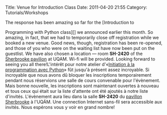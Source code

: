Title: Venue for Introduction Class
Date: 2011-04-20 21:55
Category: Tutorials/Workshops

<!--:en-->The response has been amazing so far for the [Introduction to
Programming with Python class][] we announced earlier this month. So
amazing, in fact, that we had to temporarily close off registration
while we booked a new venue. Good news, though, registration has been
re-opened, and those of you who were on the waiting list have now been
put on the guestlist. We have also chosen a location — room **SH-2420**
of the [Sherbrooke pavilion][] at UQAM. Wi-fi will be provided. Looking
forward to seeing you all there!<!--:--><!--:fr-->L'intérêt pour notre
atelier d'«[Initiation à la programmation avec Python][]» fût jusqu'à
présent assez incroyable. Si incroyable que nous avons dû bloquer les
inscriptions temporairement pendant nous réservions une salle de cours
convenable pour l'évènement. Mais bonne nouvelle, les inscriptions sont
maintenant ouvertes à nouveau et tous ceux qui était sur la liste
d'attente ont été ajoutés à notre liste d'invités. L'évènement aura lieu
dans la salle **SH-2420** du [pavillon Sherbrooke][Sherbrooke pavilion]
à l'UQÁM. Une connection Internet sans-fil sera accessible aux invités.
Nous espérons vous y voir en grand nombre!<!--:-->

  [Introduction to Programming with Python class]: http://montrealpython.org/2011/03/intro-class/
  [Sherbrooke pavilion]: http://www.uqam.ca/campus/pavillons/sh.htm
  [Initiation à la programmation avec Python]: http://montrealpython.org/fr/2011/03/intro-class/
